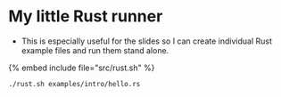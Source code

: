 # My little Rust runner

* This is especially useful for the slides so I can create individual Rust example files and run them stand alone.

{% embed include file="src/rust.sh" %}


```
./rust.sh examples/intro/hello.rs
```


